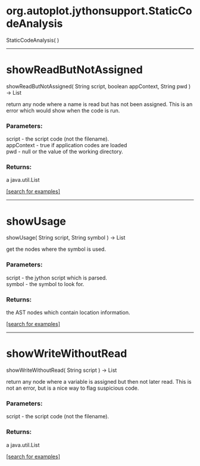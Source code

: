 # org.autoplot.jythonsupport.StaticCodeAnalysis
StaticCodeAnalysis( )


***
<a name="showReadButNotAssigned"></a>
# showReadButNotAssigned
showReadButNotAssigned( String script, boolean appContext, String pwd ) &rarr; List

return any node where a name is read but has not been assigned.  This is an
 error which would show when the code is run.

### Parameters:
script - the script code (not the filename).
<br>appContext - true if application codes are loaded
<br>pwd - null or the value of the working directory.

### Returns:
a java.util.List


<a href="https://github.com/autoplot/dev/search?q=showReadButNotAssigned&unscoped_q=showReadButNotAssigned">[search for examples]</a>

***
<a name="showUsage"></a>
# showUsage
showUsage( String script, String symbol ) &rarr; List

get the nodes where the symbol is used.

### Parameters:
script - the jython script which is parsed.
<br>symbol - the symbol to look for.

### Returns:
the AST nodes which contain location information.

<a href="https://github.com/autoplot/dev/search?q=showUsage&unscoped_q=showUsage">[search for examples]</a>

***
<a name="showWriteWithoutRead"></a>
# showWriteWithoutRead
showWriteWithoutRead( String script ) &rarr; List

return any node where a variable is assigned but then not later read.  This is 
 not an error, but is a nice way to flag suspicious code.

### Parameters:
script - the script code (not the filename).

### Returns:
a java.util.List


<a href="https://github.com/autoplot/dev/search?q=showWriteWithoutRead&unscoped_q=showWriteWithoutRead">[search for examples]</a>

